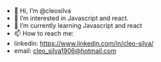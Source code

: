 - 👋 Hi, I’m @cleosilva
- 👀 I’m interested in Javascript and react.
- 🌱 I’m currently learning Javascript and react
- 📫 How to reach me:
- linkedin: https://www.linkedin.com/in/cleo-silva/ 
- email: cleo_silva1906@hotmail.com

<!---
cleosilva/cleosilva is a ✨ special ✨ repository because its `README.md` (this file) appears on your GitHub profile.
You can click the Preview link to take a look at your changes.
--->
